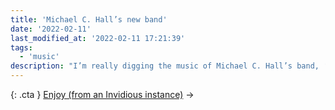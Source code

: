 ```yaml
---
title: 'Michael C. Hall’s new band'
date: '2022-02-11'
last_modified_at: '2022-02-11 17:21:39' 
tags:
  - 'music'
description: "I’m really digging the music of Michael C. Hall’s band, ‘Princess Goes to the Butterfly Museum’. Here’s a playlist on YouTube with my current top five."
---
```

{: .cta }
[Enjoy (from an Invidious instance)](https://y.com.sb/playlist?list=PLR26aYJQa09NZsLFZ78orR2uVWrHhjp-Q)&nbsp;→